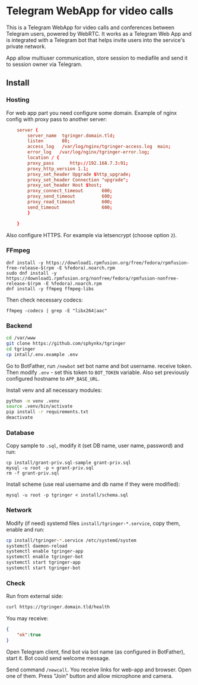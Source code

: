 # Telegram WebApp for video calls
This is a Telegram WebApp for video calls and conferences between Telegram users, powered by WebRTC. It works as a Telegram Web App and is integrated with a Telegram bot that helps invite users into the service's private network.

App allow multiuser communication, store session to mediafile and send it to session owner via Telegram.



## Install

### Hosting
For web app part you need configure some domain. Example of nginx config with proxy pass to another server:
```conf
    server {
        server_name  tgringer.domain.tld;
        listen       80;
        access_log   /var/log/nginx/tgringer-access.log  main;
        error_log   /var/log/nginx/tgringer-error.log;
        location / {
        proxy_pass      http://192.168.7.3:91;
        proxy_http_version 1.1;
        proxy_set_header Upgrade $http_upgrade;
        proxy_set_header Connection "upgrade";
        proxy_set_header Host $host;
        proxy_connect_timeout       600;
        proxy_send_timeout          600;
        proxy_read_timeout          600;
        send_timeout                600;
        }

	}
```
Also configure HTTPS. For example via letsencrypt (choose option `2`).


### FFmpeg
```
dnf install -y https://download1.rpmfusion.org/free/fedora/rpmfusion-free-release-$(rpm -E %fedora).noarch.rpm
sudo dnf install -y https://download1.rpmfusion.org/nonfree/fedora/rpmfusion-nonfree-release-$(rpm -E %fedora).noarch.rpm
dnf install -y ffmpeg ffmpeg-libs
```

Then check necessary codecs:
```
ffmpeg -codecs | grep -E "libx264|aac"
```


### Backend
```bash
cd /var/www
git clone https://github.com/sphynkx/tgringer
cd tgringer
cp intall/.env.example .env
```
Go to BotFather, run `/newbot` set bot name and bot username. receive token. Then modify `.env` - set this token to `BOT_TOKEN` variable. Also set previously configured hostname to `APP_BASE_URL`.

Install venv and all necessary modules:
```bash
python -m venv .venv
source .venv/bin/activate
pip install -r requirements.txt
deactivate
```


### Database
Copy sample to `.sql`, modify it (set DB name, user name, password) and run:
```
cp install/grant-priv.sql-sample grant-priv.sql
mysql -u root -p < grant-priv.sql
rm -f grant-priv.sql
```

Install scheme (use real username and db name if they were modified):
```
mysql -u root -p tgringer < install/schema.sql
```


### Network
Modify (if need) systemd files `install/tgringer-*.service`, copy them, enable and run:
```bash
cp install/tgringer-*.service /etc/systemd/system
systemctl daemon-reload
systemctl enable tgringer-app
systemctl enable tgringer-bot
systemctl start tgringer-app
systemctl start tgringer-bot

```

### Check
Run from external side:
```bash
curl https://tgringer.domain.tld/health
```
You may receive:
```json
{
	"ok":true
}
```
Open Telegram client, find bot via bot name (as configured in BotFather), start it. Bot could send welcome message. 

Send command `/newcall`. You receive links for web-app and browser. Open one of them. Press "Join" button and allow microphone and camera. 


